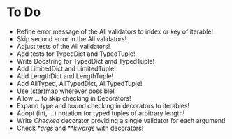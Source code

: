 # To Do
- Refine error message of the All validators to index or key of iterable!
- Skip second error in the All validators!
- Adjust tests of the All validators!
- Add tests for TypedDict and TypedTuple!
- Write Docstring for TypedDict amd TypedTuple!
- Add LimitedDict and LimitedTuple!
- Add LengthDict and LengthTuple!
- Add AllTyped, AllTypedDict, AllTypedTuple!
- Use (star)map wherever possible!
- Allow ... to skip checking in Decorators!
- Expand type and bound checking in decorators to iterables!
- Adopt (int, ...) notation for typed tuples of arbitrary length!
- Write _Checked_ decorator providing a single validator for each argument!
- Check _*args_ and _**kwargs_ with decorators!
